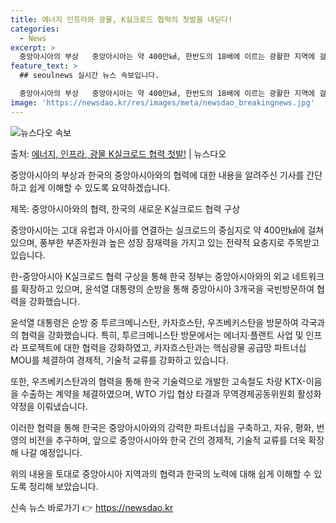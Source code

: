 ```yaml
---
title: 에너지 인프라와 광물, K실크로드 협력의 첫발을 내딛다!
categories:
  - News
excerpt: >
  중앙아시아의 부상   중앙아시아는 약 400만㎢, 한반도의 18배에 이르는 광활한 지역에 걸쳐있어 고대 유럽…
feature_text: >
  ## seoulnews 실시간 뉴스 속보입니다.

  중앙아시아의 부상   중앙아시아는 약 400만㎢, 한반도의 18배에 이르는 광활한 지역에 걸쳐있어 고대 유럽…
image: 'https://newsdao.kr/res/images/meta/newsdao_breakingnews.jpg'
---
```


![뉴스다오 속보](https://newsdao.kr/res/images/meta/newsdao_breakingnews.jpg)

<p>출처: <a href="https://newsdao.kr/4260" rel="dofollow">에너지, 인프라, 광물 K실크로드 협력 첫발!</a> | 뉴스다오</p>

중앙아시아의 부상과 한국의 중앙아시아와의 협력에 대한 내용을 알려주신 기사를 간단하고 쉽게 이해할 수 있도록 요약하겠습니다.

제목: 중앙아시아와의 협력, 한국의 새로운 K실크로드 협력 구상

중앙아시아는 고대 유럽과 아시아를 연결하는 실크로드의 중심지로 약 400만㎢에 걸쳐 있으며, 풍부한 부존자원과 높은 성장 잠재력을 가지고 있는 전략적 요충지로 주목받고 있습니다.

한-중앙아시아 K실크로드 협력 구상을 통해 한국 정부는 중앙아시아와의 외교 네트워크를 확장하고 있으며, 윤석열 대통령의 순방을 통해 중앙아시아 3개국을 국빈방문하여 협력을 강화했습니다.

윤석열 대통령은 순방 중 투르크메니스탄, 카자흐스탄, 우즈베키스탄을 방문하여 각국과의 협력을 강화했습니다. 특히, 투르크메니스탄 방문에서는 에너지·플랜트 사업 및 인프라 프로젝트에 대한 협력을 강화하였고, 카자흐스탄과는 핵심광물 공급망 파트너십 MOU를 체결하여 경제적, 기술적 교류를 강화하고 있습니다.

또한, 우즈베키스탄과의 협력을 통해 한국 기술력으로 개발한 고속철도 차량 KTX-이음을 수출하는 계약을 체결하였으며, WTO 가입 협상 타결과 무역경제공동위원회 활성화 약정을 이뤄냈습니다.

이러한 협력을 통해 한국은 중앙아시아와의 강력한 파트너십을 구축하고, 자유, 평화, 번영의 비전을 추구하며, 앞으로 중앙아시아와 한국 간의 경제적, 기술적 교류를 더욱 확장해 나갈 예정입니다.

위의 내용을 토대로 중앙아시아 지역과의 협력과 한국의 노력에 대해 쉽게 이해할 수 있도록 정리해 보았습니다. 

신속 뉴스 바로가기 👉 <a href="https://newsdao.kr" rel="dofollow">https://newsdao.kr</a>


